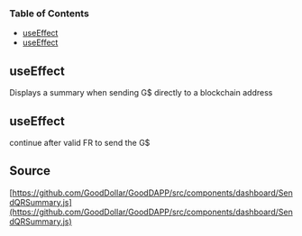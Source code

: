 <!-- Generated by documentation.js. Update this documentation by updating the source code. -->

### Table of Contents

-   [useEffect][1]
-   [useEffect][2]

## useEffect

Displays a summary when sending G$ directly to a blockchain address

## useEffect

continue after valid FR to send the G$

[1]: #useeffect

[2]: #useeffect-1
## Source
[https://github.com/GoodDollar/GoodDAPP/src/components/dashboard/SendQRSummary.js](https://github.com/GoodDollar/GoodDAPP/src/components/dashboard/SendQRSummary.js)

